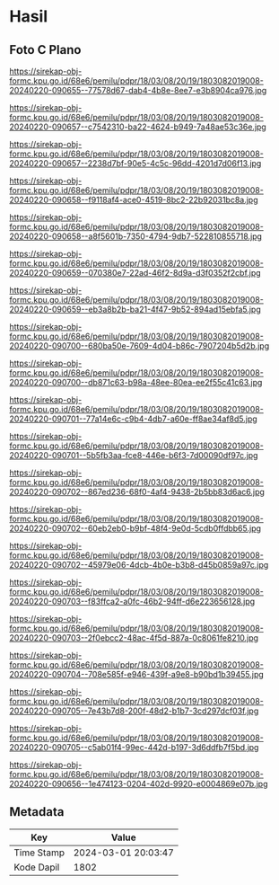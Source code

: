 # Hasil

## Foto C Plano

https://sirekap-obj-formc.kpu.go.id/68e6/pemilu/pdpr/18/03/08/20/19/1803082019008-20240220-090655--77578d67-dab4-4b8e-8ee7-e3b8904ca976.jpg

https://sirekap-obj-formc.kpu.go.id/68e6/pemilu/pdpr/18/03/08/20/19/1803082019008-20240220-090657--c7542310-ba22-4624-b949-7a48ae53c36e.jpg

https://sirekap-obj-formc.kpu.go.id/68e6/pemilu/pdpr/18/03/08/20/19/1803082019008-20240220-090657--2238d7bf-90e5-4c5c-96dd-4201d7d06f13.jpg

https://sirekap-obj-formc.kpu.go.id/68e6/pemilu/pdpr/18/03/08/20/19/1803082019008-20240220-090658--f9118af4-ace0-4519-8bc2-22b92031bc8a.jpg

https://sirekap-obj-formc.kpu.go.id/68e6/pemilu/pdpr/18/03/08/20/19/1803082019008-20240220-090658--a8f5601b-7350-4794-9db7-522810855718.jpg

https://sirekap-obj-formc.kpu.go.id/68e6/pemilu/pdpr/18/03/08/20/19/1803082019008-20240220-090659--070380e7-22ad-46f2-8d9a-d3f0352f2cbf.jpg

https://sirekap-obj-formc.kpu.go.id/68e6/pemilu/pdpr/18/03/08/20/19/1803082019008-20240220-090659--eb3a8b2b-ba21-4f47-9b52-894ad15ebfa5.jpg

https://sirekap-obj-formc.kpu.go.id/68e6/pemilu/pdpr/18/03/08/20/19/1803082019008-20240220-090700--680ba50e-7609-4d04-b86c-7907204b5d2b.jpg

https://sirekap-obj-formc.kpu.go.id/68e6/pemilu/pdpr/18/03/08/20/19/1803082019008-20240220-090700--db871c63-b98a-48ee-80ea-ee2f55c41c63.jpg

https://sirekap-obj-formc.kpu.go.id/68e6/pemilu/pdpr/18/03/08/20/19/1803082019008-20240220-090701--77a14e6c-c9b4-4db7-a60e-ff8ae34af8d5.jpg

https://sirekap-obj-formc.kpu.go.id/68e6/pemilu/pdpr/18/03/08/20/19/1803082019008-20240220-090701--5b5fb3aa-fce8-446e-b6f3-7d00090df97c.jpg

https://sirekap-obj-formc.kpu.go.id/68e6/pemilu/pdpr/18/03/08/20/19/1803082019008-20240220-090702--867ed236-68f0-4af4-9438-2b5bb83d6ac6.jpg

https://sirekap-obj-formc.kpu.go.id/68e6/pemilu/pdpr/18/03/08/20/19/1803082019008-20240220-090702--60eb2eb0-b9bf-48f4-9e0d-5cdb0ffdbb65.jpg

https://sirekap-obj-formc.kpu.go.id/68e6/pemilu/pdpr/18/03/08/20/19/1803082019008-20240220-090702--45979e06-4dcb-4b0e-b3b8-d45b0859a97c.jpg

https://sirekap-obj-formc.kpu.go.id/68e6/pemilu/pdpr/18/03/08/20/19/1803082019008-20240220-090703--f83ffca2-a0fc-46b2-94ff-d6e223656128.jpg

https://sirekap-obj-formc.kpu.go.id/68e6/pemilu/pdpr/18/03/08/20/19/1803082019008-20240220-090703--2f0ebcc2-48ac-4f5d-887a-0c8061fe8210.jpg

https://sirekap-obj-formc.kpu.go.id/68e6/pemilu/pdpr/18/03/08/20/19/1803082019008-20240220-090704--708e585f-e946-439f-a9e8-b90bd1b39455.jpg

https://sirekap-obj-formc.kpu.go.id/68e6/pemilu/pdpr/18/03/08/20/19/1803082019008-20240220-090705--7e43b7d8-200f-48d2-b1b7-3cd297dcf03f.jpg

https://sirekap-obj-formc.kpu.go.id/68e6/pemilu/pdpr/18/03/08/20/19/1803082019008-20240220-090705--c5ab01f4-99ec-442d-b197-3d6ddfb7f5bd.jpg

https://sirekap-obj-formc.kpu.go.id/68e6/pemilu/pdpr/18/03/08/20/19/1803082019008-20240220-090656--1e474123-0204-402d-9920-e0004869e07b.jpg


## Metadata

| Key        | Value               |
| ---------- | ------------------- |
| Time Stamp | 2024-03-01 20:03:47 |
| Kode Dapil | 1802                |



